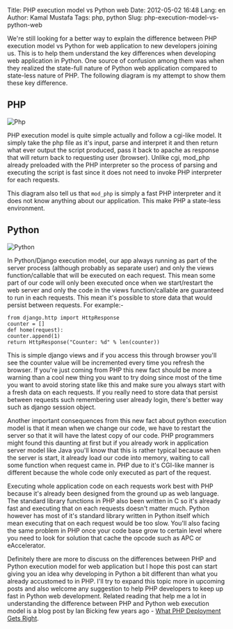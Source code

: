 Title: PHP execution model vs Python web
Date: 2012-05-02 16:48
Lang: en
Author: Kamal Mustafa
Tags: php, python
Slug: php-execution-model-vs-python-web

We're still looking for a better way to explain the difference between
PHP execution model vs Python for web application to new developers
joining us. This is to help them understand the key differences when
developing web application in Python. One source of confusion among them
was when they realized the state-full nature of Python web application
compared to state-less nature of PHP. The following diagram is my
attempt to show them these key difference.

PHP
---

![Php]({filename}/images/5e422-6a0153916e707f970b0168eaaad5df970c-pi.png)

PHP execution model is quite simple actually and follow a cgi-like
model. It simply take the php file as it's input, parse and interpret it
and then return what ever output the script produced, pass it back to
apache as response that will return back to requesting user (browser).
Unlike cgi, mod\_php already preloaded with the PHP interpreter so the
process of parsing and executing the script is fast since it does not
need to invoke PHP interpreter for each requests.

This diagram also tell us that `mod_php` is simply a fast PHP
interpreter and it does not know anything about our application. This
make PHP a state-less environment.

Python
------

![Python]({filename}/images/7c5e7-6a0153916e707f970b016765b4178f970b-pi.png)

In Python/Django execution model, our app always running as part of the
server process (although probably as separate user) and only the views
function/callable that will be executed on each request. This mean some
part of our code will only been executed once when we start/restart the
web server and only the code in the views function/callable are
guaranteed to run in each requests. This mean it's possible to store
data that would persist between requests. For example:-

    from django.http import HttpResponse
    counter = []
    def home(request):
    counter.append(1)
    return HttpResponse("Counter: %d" % len(counter))

This is simple django views and if you access this through browser
you'll see the counter value will be incremented every time you refresh
the browser. If you're just coming from PHP this new fact should be more
a warning than a cool new thing you want to try doing since most of the
time you want to avoid storing state like this and make sure you always
start with a fresh data on each requests. If you really need to store
data that persist between requests such remembering user already login,
there's better way such as django session object.

Another important consequences from this new fact about python execution
model is that it mean when we change our code, we have to restart the
server so that it will have the latest copy of our code. PHP programmers
might found this daunting at first but if you already work in
application server model like Java you'll know that this is rather
typical because when the server is start, it already load our code into
memory, waiting to call some function when request came in. PHP due to
it's CGI-like manner is different because the whole code only executed
as part of the request.

Executing whole application code on each requests work best with PHP
because it's already been designed from the ground up as web language.
The standard library functions in PHP also been written in C so it's
already fast and executing that on each requests doesn't matter much.
Python however has most of it's standard library written in Python
itself which mean executing that on each request would be too slow.
You'll also facing the same problem in PHP once your code base grow to
certain level where you need to look for solution that cache the opcode
such as APC or eAccelerator.

Definitely there are more to discuss on the differences between PHP and
Python execution model for web application but I hope this post can
start giving you an idea why developing in Python a bit different than
what you already accustomed to in PHP. I'll try to expand this topic
more in upcoming posts and also welcome any suggestion to help PHP
developers to keep up fast in Python web development. Related reading
that help me a lot in understanding the difference between PHP and
Python web execution model is a blog post by Ian Bicking few years ago -
[What PHP Deployment Gets
Right](http://blog.ianbicking.org/2008/01/12/what-php-deployment-gets-right/).
